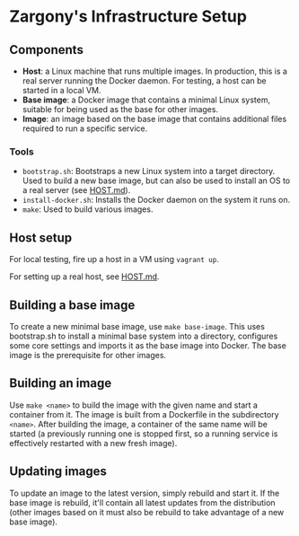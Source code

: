# Zargony's Infrastructure Setup

## Components

- **Host**: a Linux machine that runs multiple images. In production, this is a real server running the Docker daemon. For testing, a host can be started in a local VM.
- **Base image**: a Docker image that contains a minimal Linux system, suitable for being used as the base for other images.
- **Image**: an image based on the base image that contains additional files required to run a specific service.

### Tools

- `bootstrap.sh`: Bootstraps a new Linux system into a target directory. Used to build a new base image, but can also be used to install an OS to a real server (see [HOST.md][HOST.md]).
- `install-docker.sh`: Installs the Docker daemon on the system it runs on.
- `make`: Used to build various images.

## Host setup

For local testing, fire up a host in a VM using `vagrant up`.

For setting up a real host, see [HOST.md][HOST.md].

## Building a base image

To create a new minimal base image, use `make base-image`. This uses bootstrap.sh to install a minimal base system into a directory, configures some core settings and imports it as the base image into Docker. The base image is the prerequisite for other images.

## Building an image

Use `make <name>` to build the image with the given name and start a container from it. The image is built from a Dockerfile in the subdirectory `<name>`. After building the image, a container of the same name will be started (a previously running one is stopped first, so a running service is effectively restarted with a new fresh image).

## Updating images

To update an image to the latest version, simply rebuild and start it. If the base image is rebuild, it'll contain all latest updates from the distribution (other images based on it must also be rebuild to take advantage of a new base image).


[HOST.md]: HOST.md
[docker]: http://docker.io/
[vagrant]: http://vagrantup.com/
